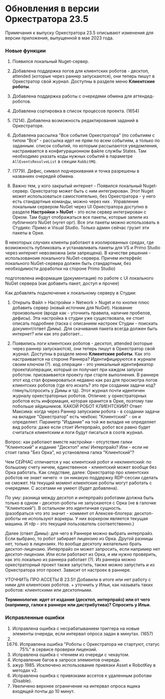 # Обновления в версии Оркестратора 23.5

Примечания к выпуску Оркестратора 23.5 описывают изменения для версии приложения, выпущенной в мае 2023 года.

### Новые функции
1. Появился локальный Nuget-сервер.
1. Добавлена поддержка логов для клиентских роботов - десктоп, attended (которые через раннер запускаются), они теперь пишут в Оркестратор свой журнал. Доступны в разделе меню **Клиентские роботы**.
1. Добавлена поддержка работы с очередями обмена для аттендед-роботов.
1. Добавлена сортировка в список процессов проекта. (1654)
1. (1214). Добавлена возможность редактирования заданий в Оркестраторе.
1. Добавлена рассылка "Все события Оркестратора" (по событиям с типом "Все" - рассылка идет не прям по всем событиям, а только по заданным. список событий, по которым рассылаются уведомления, настраивается в конфигурационном файле службы States.  Там необходимо указать коды нужных событий в параметре `AllEventsResolveList` в секции `RabbitMQ`.
1. (1779). Дефис, символ подчеркивания и точка разрешены в названиях очередей обмена.


1. Важно тем, у кого закрытый интернет - Появился локальный Nuget-сервер. Оркестратор может быть с ним интегрирован. Этот Nuget может использоваться самостоятельно, без Оркестратора - у него есть стандартные команды, можно через них . 
Управление локальным сервером NuGet через  UI Оркестратора доступно в разделе **Настройки > NuGet** - это если сервер интегрирован с Орком. Там будут отображаться все пакеты, которые залили из публичного NuGet (нугет орг). Все эти пакеты можно использовать в Студиях: Примо и Visual Studio. Только админ сейчас грузит эти пакеты в Орке.
 
В некоторых случаях клиенты работают в изолированных средах, где возможность публиковать и устанавливать пакеты для VS и Primo Studio через интернет невозможна (или запрещена). В качестве решения - использованоия локального NuGet-сервера. 
Причем интерфейс локального NuGet-сервера должен быть стандартным, без необходимости доработки на стороне Primo Studio)

подготовлена информация (документация) по работе с UI локального NuGet сервера (как добавить пакет, доступ и прочее)

Как добавлять подключение к локальному серверу в Студии: 
1. Открыть Файл > Настройки > Network > Nuget и по кнопке плюс добавить сервер (новый источник для NuGet). Название произвольное (вроде как - уточнить правила, наличие пробелов, дефисы). Эта настройка в студии уже существовала, ее стоит описать подробнее (таска с описанием настроек Студии - поискать документ/ответ Димы).
Для скачивания пакета всегда должен быть интернет? или как это работает...


1. Появились логи клиентских роботов - десктоп, attended (которые через раннер запускаются), они теперь пишут в Оркестратор свой журнал. Доступны в разделе меню **Клиентские роботы**. Как это настраивается на стороне Раннера? 
Идентифицируются в журнале своим ключом (?). код операции - это уникальный идентификатор проекта\операции, который он получает при каждом запуске роботом. присваивается проекту при старте выполнения. В раннере этот код стал формироваться недавно как раз для просмотра логов клиентских роботов (где его искать? это при создании задачи код? глянуть/спросить у Димы и тд).
Этот журнал почти идентичен журналу оркестраторных роботов. Отличие: у оркестраторных роботов есть информация, которая хранится в Орке, поэтому там побольше айдишников. 
КАКОЙ РОБОТ КЛИЕНТСКИЙ? Ответ Максима: когда через Раннер запускаем робота - в создании задачи на вкладке "Оркестратор" есть чекбокс "Клиентский" - он и определяет. Параметр "Издание" на той же вкладке не определяет вид робота: даже если стоит Интерпрайз, робот все равно будет считаться клиентским и логи будут писаться в соотв журнал.

Вопрос: как работают вместе настройки - отсутствие галки "Клиентский" и издание "Десктоп" или/ Интерпрайз? Или - если не стоит галка "Без Орка", но установлена галка "Клиентский"?

Чем СЕЙЧАС отличается у нас клиентский робот и неклиентский: по большому счету ничем, единственное - клиентский может вообще без Орка работать. Как следствие, далее: Оркестратор про клиентских роботов не знает ничего -> он никакую поддержку RDP-сессии сделать не сможет. 
На текущий момент клиентские роботы могут работать с очередями. С ассетами не умеют (будет добавлена). 

По уму: разница между десктоп и интерпрайз роботами должна быть только в одном - десктоп-роботы не запускаются с Орка (не в галочке "Клиентский"). В остальном это идентичная сущность.  
(разобраться что это значит - коммент от Алексея-блогера: десктоп-роботы не используют воркеры. У них воркером является текущая машина. И rdp - это текущий пользователь соответственно.)

Далее (ответ Димы): для чего в Раннере можно выбрать интерпрайз. Если выбрано, то робот забирает лицензию из Орка. Другой разницы нет, только в лицензиях. Но вообще десктопу желательно брать десктоп-лицензию. Интерпрайз он может запросить, если например нет десктоп-лицензии. Или если работают из Орка, и им нужно проверить, как это локально из раннера работает (?). Из раннера можно оркестраторный проект также запустить, также можно запустить и из Оркестратора этот проект. Зависит от настроек в раннере.

УТОЧНИТЬ ПРО АССЕТЫ В 23.5!! Добавили в итоге или нет работу с ними для клиентских роботов. + уточнить у Ильи, как называть таких роботов: клиентскими или десктопными.





**Терминология: идет от издания (десктоп, интерпрайз) или от чего (например, галки в раннере или дистрибутива)? Спросить у Ильи.**




### Исправленные ошибки

1. Исправлена ошибка с несрабатыванием триггера на новые элементы очереди, если интервал опроса задан в минутах. (1657)
1. 1676. Исправлена ошибка "Роботы с Оркестратора не стартуют, статус 75%" в сервисе проверки лицензий.
1. Исправлена ошибка с чтением из очереди с чекаутом.
1. Исправление багов в запросе элементов очереди.
1. ажур 1985. Исключено использование привязки Asset к RobotKey в методах v2. 
1. Исправлена ошибка с привязками ассетов к удаленным роботам (Disable).
1. Увеличено верхнее ограничение на интервал опроса ящика входящей почты до 10 минут.
